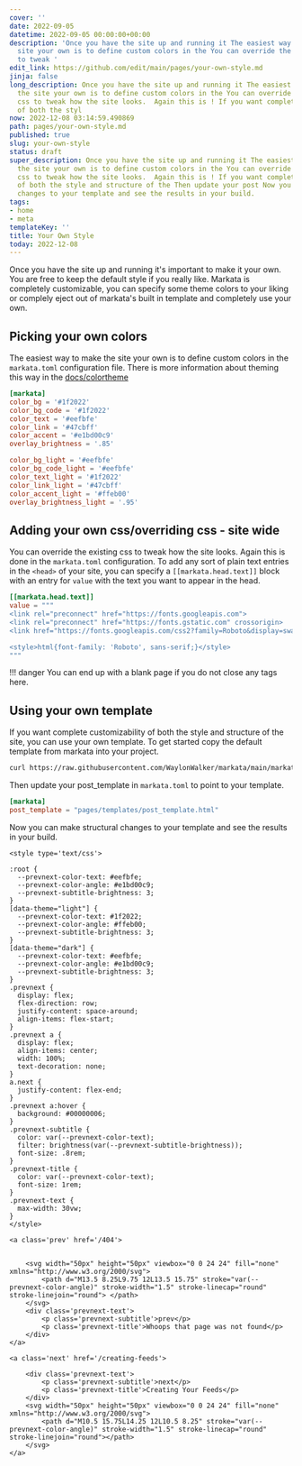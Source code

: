 ```yaml
---
cover: ''
date: 2022-09-05
datetime: 2022-09-05 00:00:00+00:00
description: 'Once you have the site up and running it The easiest way to make the
  site your own is to define custom colors in the You can override the existing css
  to tweak '
edit_link: https://github.com/edit/main/pages/your-own-style.md
jinja: false
long_description: Once you have the site up and running it The easiest way to make
  the site your own is to define custom colors in the You can override the existing
  css to tweak how the site looks.  Again this is ! If you want complete customizability
  of both the styl
now: 2022-12-08 03:14:59.490869
path: pages/your-own-style.md
published: true
slug: your-own-style
status: draft
super_description: Once you have the site up and running it The easiest way to make
  the site your own is to define custom colors in the You can override the existing
  css to tweak how the site looks.  Again this is ! If you want complete customizability
  of both the style and structure of the Then update your post Now you can make structural
  changes to your template and see the results in your build.
tags:
- home
- meta
templateKey: ''
title: Your Own Style
today: 2022-12-08
---
```


Once you have the site up and running it's important to make it your own.  You
are free to keep the default style if you really like.  Markata is completely
customizable, you can specify some theme colors to your liking or complely
eject out of markata's built in template and completely use your own.


## Picking your own colors

The easiest way to make the site your own is to define custom colors in the
`markata.toml` configuration file.  There is more information about theming
this way in the [docs/colortheme](https://markata.dev/color-theme/)

```toml
[markata]
color_bg = '#1f2022'
color_bg_code = '#1f2022'
color_text = '#eefbfe'
color_link = '#47cbff' 
color_accent = '#e1bd00c9'
overlay_brightness = '.85'

color_bg_light = '#eefbfe'
color_bg_code_light = '#eefbfe'
color_text_light = '#1f2022'
color_link_light = '#47cbff' 
color_accent_light = '#ffeb00'
overlay_brightness_light = '.95'
```

## Adding your own css/overriding css - site wide

You can override the existing css to tweak how the site looks.  Again this is
done in the `markata.toml` configuration.  To add any sort of plain text
entries in the `<head>` of your site, you can specify a `[[markata.head.text]]`
block with an entry for `value` with the text you want to appear in the head.

``` toml
[[markata.head.text]]
value = """
<link rel="preconnect" href="https://fonts.googleapis.com">
<link rel="preconnect" href="https://fonts.gstatic.com" crossorigin>
<link href="https://fonts.googleapis.com/css2?family=Roboto&display=swap" rel="stylesheet">

<style>html{font-family: 'Roboto', sans-serif;}</style>
"""
```

!!! danger
    You can end up with a blank page if you do not close any tags here.

## Using your own template

If you want complete customizability of both the style and structure of the
site, you can use your own template.  To get started copy the default template
from markata into your project.

``` bash
curl https://raw.githubusercontent.com/WaylonWalker/markata/main/markata/plugins/default_post_template.html > pages/templates/post_template.html
```

Then update your post_template in `markata.toml` to point to your template.

``` toml
[markata]
post_template = "pages/templates/post_template.html"
```

Now you can make structural changes to your template and see the results in your build.
<div class='prevnext'>

    <style type='text/css'>

    :root {
      --prevnext-color-text: #eefbfe;
      --prevnext-color-angle: #e1bd00c9;
      --prevnext-subtitle-brightness: 3;
    }
    [data-theme="light"] {
      --prevnext-color-text: #1f2022;
      --prevnext-color-angle: #ffeb00;
      --prevnext-subtitle-brightness: 3;
    }
    [data-theme="dark"] {
      --prevnext-color-text: #eefbfe;
      --prevnext-color-angle: #e1bd00c9;
      --prevnext-subtitle-brightness: 3;
    }
    .prevnext {
      display: flex;
      flex-direction: row;
      justify-content: space-around;
      align-items: flex-start;
    }
    .prevnext a {
      display: flex;
      align-items: center;
      width: 100%;
      text-decoration: none;
    }
    a.next {
      justify-content: flex-end;
    }
    .prevnext a:hover {
      background: #00000006;
    }
    .prevnext-subtitle {
      color: var(--prevnext-color-text);
      filter: brightness(var(--prevnext-subtitle-brightness));
      font-size: .8rem;
    }
    .prevnext-title {
      color: var(--prevnext-color-text);
      font-size: 1rem;
    }
    .prevnext-text {
      max-width: 30vw;
    }
    </style>
    
    <a class='prev' href='/404'>
    

        <svg width="50px" height="50px" viewbox="0 0 24 24" fill="none" xmlns="http://www.w3.org/2000/svg">
            <path d="M13.5 8.25L9.75 12L13.5 15.75" stroke="var(--prevnext-color-angle)" stroke-width="1.5" stroke-linecap="round" stroke-linejoin="round"> </path>
        </svg>
        <div class='prevnext-text'>
            <p class='prevnext-subtitle'>prev</p>
            <p class='prevnext-title'>Whoops that page was not found</p>
        </div>
    </a>
    
    <a class='next' href='/creating-feeds'>
    
        <div class='prevnext-text'>
            <p class='prevnext-subtitle'>next</p>
            <p class='prevnext-title'>Creating Your Feeds</p>
        </div>
        <svg width="50px" height="50px" viewbox="0 0 24 24" fill="none" xmlns="http://www.w3.org/2000/svg">
            <path d="M10.5 15.75L14.25 12L10.5 8.25" stroke="var(--prevnext-color-angle)" stroke-width="1.5" stroke-linecap="round" stroke-linejoin="round"></path>
        </svg>
    </a>
  </div>